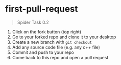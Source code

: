 # first-pull-request
> Spider Task 0.2

1. Click on the fork button (top right)
2. Go to your forked repo and clone it to your desktop
3. Create a new branch with `git checkout`
4. Add any source code file (e.g. any c++ file)
5. Commit and push to your repo
6. Come back to this repo and open a pull request
